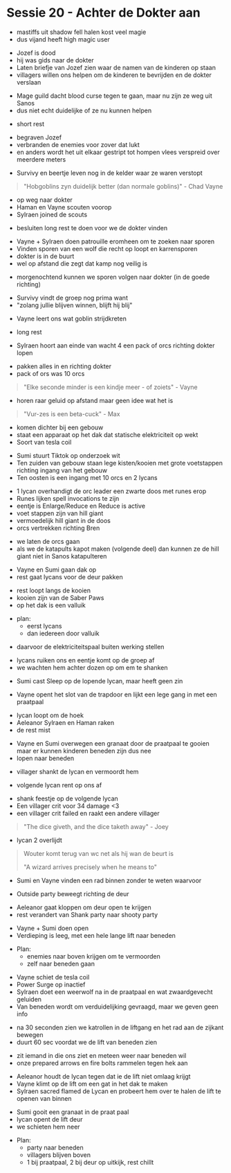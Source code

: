 # Sessie 20 - Achter de Dokter aan

- mastiffs uit shadow fell halen kost veel magie
- dus vijand heeft high magic user

+ Jozef is dood
+ hij was gids naar de dokter
+ Laten briefje van Jozef zien waar de namen van de kinderen op staan
+ villagers willen ons helpen om de kinderen te bevrijden en de dokter verslaan

- Mage guild dacht blood curse tegen te gaan, maar nu zijn ze weg uit Sanos
- dus niet echt duidelijke of ze nu kunnen helpen

+ short rest

- begraven Jozef
- verbranden de enemies voor zover dat lukt
- en anders wordt het uit elkaar gestript tot hompen vlees verspreid over meerdere meters

+ Survivy en beertje leven nog in de kelder waar ze waren verstopt

> "Hobgoblins zyn duidelijk better (dan normale goblins)" - Chad Vayne

- op weg naar dokter
- Haman en Vayne scouten voorop
- Sylraen joined de scouts

+ besluiten long rest te doen voor we de dokter vinden

- Vayne + Sylraen doen patrouille eromheen om te zoeken naar sporen
- Vinden sporen van een wolf die recht op loopt en karrensporen
- dokter is in de buurt
- wel op afstand die zegt dat kamp nog veilig is

+ morgenochtend kunnen we sporen volgen naar dokter (in de goede richting)

- Survivy vindt de groep nog prima want
- "zolang jullie blijven winnen, blijft hij blij"

+ Vayne leert ons wat goblin strijdkreten

- long rest

+ Sylraen hoort aan einde van wacht 4 een pack of orcs richting dokter lopen

- pakken alles in en richting dokter
- pack of ors was 10 orcs

> "Elke seconde minder is een kindje meer - of zoiets" - Vayne

- horen raar geluid op afstand maar geen idee wat het is

> "Vur-zes is een beta-cuck" - Max

- komen dichter bij een gebouw
- staat een apparaat op het dak dat statische elektriciteit op wekt
- Soort van tesla coil

+ Sumi stuurt Tiktok op onderzoek wit
+ Ten zuiden van gebouw staan lege kisten/kooien met grote voetstappen richting ingang van het gebouw
+ Ten oosten is een ingang met 10 orcs en 2 lycans

- 1 lycan overhandigt de orc leader een zwarte doos met runes erop
- Runes lijken spell invocations te zijn
- eentje is Enlarge/Reduce en Reduce is active
- voet stappen zijn van hill giant
- vermoedelijk hill giant in de doos
- orcs vertrekken richting Bren

+ we laten de orcs gaan
+ als we de katapults kapot maken (volgende deel) dan kunnen ze de hill giant niet in Sanos katapulteren

- Vayne en Sumi gaan dak op
- rest gaat lycans voor de deur pakken

+ rest loopt langs de kooien
+ kooien zijn van de Saber Paws
+ op het dak is een valluik

- plan:
    - eerst lycans
    - dan iedereen door valluik

+ daarvoor de elektriciteitspaal buiten werking stellen

- lycans ruiken ons en eentje komt op de groep af
- we wachten hem achter dozen op om em te shanken

+ Sumi cast Sleep op de lopende lycan, maar heeft geen zin

- Vayne opent het slot van de trapdoor en lijkt een lege gang in met een praatpaal

+ lycan loopt om de hoek
+ Aeleanor Sylraen en Haman raken
+ de rest mist

- Vayne en Sumi overwegen een granaat door de praatpaal te gooien maar er kunnen kinderen beneden zijn dus nee
- lopen naar beneden

+ villager shankt de lycan en vermoordt hem

- volgende lycan rent op ons af

+ shank feestje op de volgende lycan
+ Een villager crit voor 34 damage <3
+ een villager crit failed en raakt een andere villager

> "The dice giveth, and the dice taketh away" - Joey

- lycan 2 overlijdt

> Wouter komt terug van wc net als hij wan de beurt is
>
> "A wizard arrives precisely when he means to"

- Sumi en Vayne vinden een rad binnen zonder te weten waarvoor

+ Outside party beweegt richting de deur

- Aeleanor gaat kloppen om deur open te krijgen
- rest verandert van Shank party naar shooty party

+ Vayne + Sumi doen open
+ Verdieping is leeg, met een hele lange lift naar beneden

- Plan:
    - enemies naar boven krijgen om te vermoorden
    - zelf naar beneden gaan

+ Vayne schiet de tesla coil
+ Power Surge op inactief
+ Sylraen doet een weerwolf na in de praatpaal en wat zwaardgevecht geluiden
+ Van beneden wordt om verduidelijking gevraagd, maar we geven geen info

- na 30 seconden zien we katrollen in de liftgang en het rad aan de zijkant bewegen
- duurt 60 sec voordat we de lift van beneden zien

+ zit iemand in die ons ziet en meteen weer naar beneden wil
+ onze prepared arrows en fire bolts rammelen tegen hek aan

- Aeleanor houdt de lycan tegen dat ie de lift niet omlaag krijgt
- Vayne klimt op de lift om een gat in het dak te maken
- Sylraen sacred flamed de Lycan en probeert hem over te halen de lift te openen van binnen

+ Sumi gooit een granaat in de praat paal
+ lycan opent de lift deur
+ we schieten hem neer

- Plan:
    - party naar beneden
    - villagers blijven boven
    - 1 bij praatpaal, 2 bij deur op uitkijk, rest chillt
